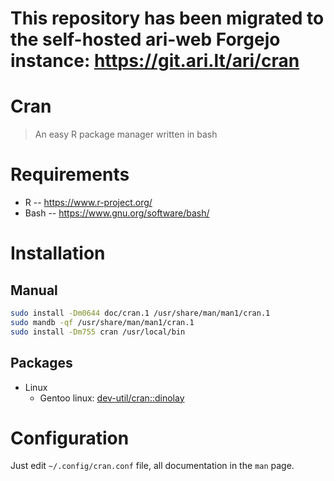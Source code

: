 # This repository has been migrated to the self-hosted ari-web Forgejo instance: <https://git.ari.lt/ari/cran>
# Cran

> An easy R package manager written in bash

# Requirements

- R -- https://www.r-project.org/
- Bash -- https://www.gnu.org/software/bash/

# Installation

## Manual

```bash
sudo install -Dm0644 doc/cran.1 /usr/share/man/man1/cran.1
sudo mandb -qf /usr/share/man/man1/cran.1
sudo install -Dm755 cran /usr/local/bin
```

## Packages

- Linux
  - Gentoo linux: [dev-util/cran::dinolay](https://ari-web.xyz/gentooatom/dev-util/cran)

# Configuration

Just edit `~/.config/cran.conf` file, all documentation
in the `man` page.
